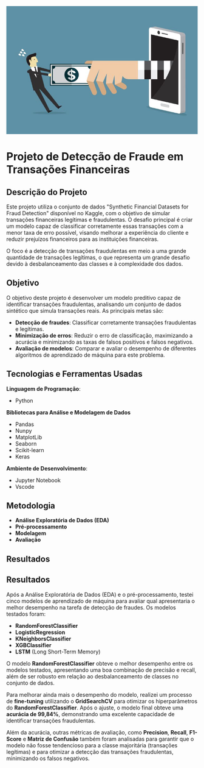<p align="center">
  <img src="imagens/imagen_01.jpg" alt="Imagem" />
</p>

# Projeto de Detecção de Fraude em Transações Financeiras
## Descrição do Projeto
Este projeto utiliza o conjunto de dados "Synthetic Financial Datasets for Fraud Detection" disponível no Kaggle, com o objetivo de simular transações financeiras legítimas e fraudulentas. O desafio principal é criar um modelo capaz de classificar corretamente essas transações com a menor taxa de erro possível, visando melhorar a experiência do cliente e reduzir prejuízos financeiros para as instituições financeiras.

O foco é a detecção de transações fraudulentas em meio a uma grande quantidade de transações legítimas, o que representa um grande desafio devido à desbalanceamento das classes e à complexidade dos dados.
## Objetivo

O objetivo deste projeto é desenvolver um modelo preditivo capaz de identificar transações fraudulentas, analisando um conjunto de dados sintético que simula transações reais. As principais metas são:

- **Detecção de fraudes**: Classificar corretamente transações fraudulentas e legítimas.
- **Minimização de erros**: Reduzir o erro de classificação, maximizando a acurácia e minimizando as taxas de falsos positivos e falsos negativos.
- **Avaliação de modelos**: Comparar e avaliar o desempenho de diferentes algoritmos de aprendizado de máquina para este problema.




## Tecnologias e Ferramentas Usadas

 **Linguagem de Programação**:
 - Python
  
 **Bibliotecas para Análise e Modelagem de Dados** 
- Pandas
- Nunpy
- MatplotLib
- Seaborn
- Scikit-learn
- Keras
  
 **Ambiente de Desenvolvimento**:
- Jupyter Notebook
- Vscode


## Metodologia
- **Análise Exploratória de Dados (EDA)**
- **Pré-processamento**
- **Modelagem**
- **Avaliação**

## Resultados 
## Resultados

Após a Análise Exploratória de Dados (EDA) e o pré-processamento, testei cinco modelos de aprendizado de máquina para avaliar qual apresentaria o melhor desempenho na tarefa de detecção de fraudes. Os modelos testados foram:

- **RandomForestClassifier**
- **LogisticRegression**
- **KNeighborsClassifier**
- **XGBClassifier**
- **LSTM** (Long Short-Term Memory)

O modelo **RandomForestClassifier** obteve o melhor desempenho entre os modelos testados, apresentando uma boa combinação de precisão e recall, além de ser robusto em relação ao desbalanceamento de classes no conjunto de dados.

Para melhorar ainda mais o desempenho do modelo, realizei um processo de **fine-tuning** utilizando o **GridSearchCV** para otimizar os hiperparâmetros do **RandomForestClassifier**. Após o ajuste, o modelo final obteve uma **acurácia de 99,84%**, demonstrando uma excelente capacidade de identificar transações fraudulentas.

Além da acurácia, outras métricas de avaliação, como **Precision**, **Recall**, **F1-Score** e **Matriz de Confusão**  também foram analisadas para garantir que o modelo não fosse tendencioso para a classe majoritária (transações legítimas) e para otimizar a detecção das transações fraudulentas, minimizando os falsos negativos.
